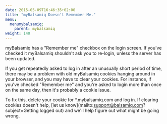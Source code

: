 ```yaml
---
date: 2015-05-09T16:46:35+02:00
title: "myBalsamiq Doesn't Remember Me."
menu:
  menumybalsamiq:
    parent: mybalsamiq
weight: 140
---
```


myBalsamiq has a "Remember me" checkbox on the login screen. If you've checked it myBalsamiq shouldn't ask you to re-login, unless the server has been updated.

If you get repeatedly asked to log in after an unusually short period of time, there may be a problem with old myBalsamiq cookies hanging around in your browser, and you may have to clear your cookies. For instance, if you've checked "Remember me" and you're asked to login more than once on the same day, then it's probably a cookie issue.

To fix this, delete your cookie for *.mybalsamiq.com and log in. If clearing cookies doesn't help, [let us know](mailto:support@balsamiq.com?subject=Getting logged out) and we'll help figure out what might be going wrong.

